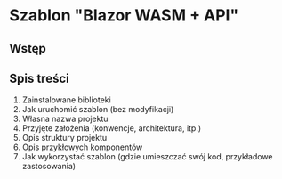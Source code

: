 # Szablon "Blazor WASM + API"

## Wstęp

## Spis treści

1. Zainstalowane biblioteki
2. Jak uruchomić szablon (bez modyfikacji)
3. Własna nazwa projektu
4. Przyjęte założenia (konwencje, architektura, itp.)
5. Opis struktury projektu
6. Opis przykłowych komponentów
7. Jak wykorzystać szablon (gdzie umieszczać swój kod, przykładowe zastosowania)

